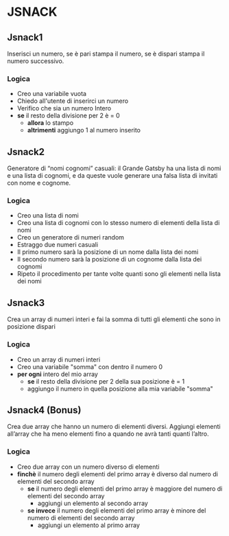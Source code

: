 # JSNACK

## Jsnack1

Inserisci un numero, se è pari stampa il numero, se è dispari stampa il numero successivo.

### Logica

- Creo una variabile vuota 
- Chiedo all'utente di inserirci un numero
- Verifico che sia un numero Intero
- **se** il resto della divisione per 2 è = 0
    - **allora** lo stampo
    - **altrimenti** aggiungo 1 al numero inserito

## Jsnack2

Generatore di “nomi cognomi” casuali: il Grande Gatsby ha una lista di nomi e una lista di cognomi, e da queste vuole generare una falsa lista di invitati con nome e cognome.

### Logica

- Creo una lista di nomi
- Creo una lista di cognomi con lo stesso numero di elementi della lista di nomi
- Creo un generatore di numeri random
- Estraggo due numeri casuali
- Il primo numero sarà la posizione di un nome dalla lista dei nomi
- Il secondo numero sarà la posizione di un cognome dalla lista dei cognomi
- Ripeto il procedimento per tante volte quanti sono gli elementi nella lista dei nomi

## Jsnack3

Crea un array di numeri interi e fai la somma di tutti gli elementi che sono in posizione dispari


### Logica

- Creo un array di numeri interi
- Creo una variabile "somma" con dentro il numero 0
- **per ogni** intero del mio array
    - **se** il resto della divisione per 2 della sua posizione è = 1
    - aggiungo il numero in quella posizione alla mia variabile "somma"

## Jsnack4 (Bonus)

Crea due array che hanno un numero di elementi diversi.  Aggiungi elementi all’array che ha meno elementi fino a quando ne avrà tanti quanti l’altro.

### Logica

- Creo due array con un numero diverso di elementi
- **finchè** il numero degli elementi del primo array è diverso dal numero di elementi del secondo array
    - **se** il numero degli elementi del primo array è maggiore del numero di elementi del secondo array
        - aggiungi un elemento al secondo array
    - **se invece** il numero degli elementi del primo array è minore del numero di elementi del secondo array
        - aggiungi un elemento al primo array

